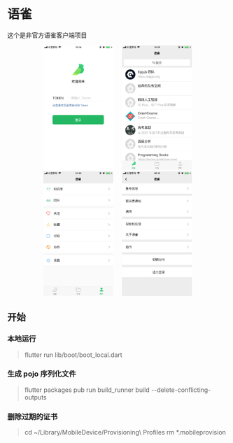 # 语雀

这个是非官方语雀客户端项目


<p align="center"><img width="160" style="margin: 0 10px" src="./screenshot/login.png"><img width="160" style="margin: 0 10px" src="./screenshot/yuque.png"><img width="160" style="margin: 0 10px" src="./screenshot/me.png"><img width="160" style="margin: 0 10px" src="./screenshot/setting.png"></p>


## 开始

### 本地运行

> flutter run lib/boot/boot_local.dart


### 生成 pojo 序列化文件

> flutter packages pub run build_runner build --delete-conflicting-outputs


### 删除过期的证书

> cd ~/Library/MobileDevice/Provisioning\ Profiles
> rm *.mobileprovision
